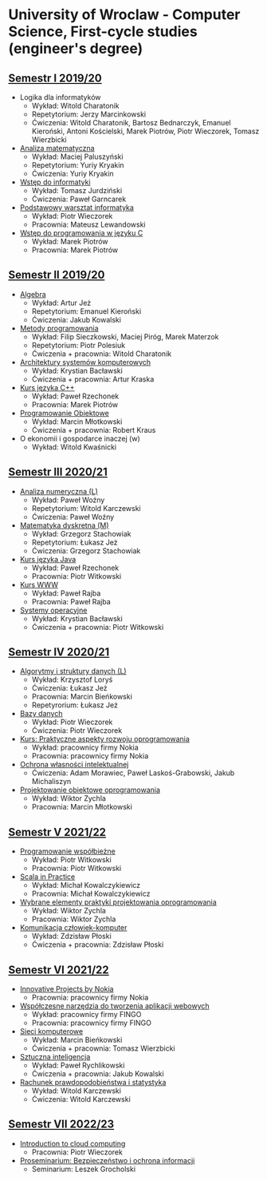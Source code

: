 # University of Wroclaw - Computer Science, First-cycle studies (engineer's degree)

## [Semestr I 2019/20](https://github.com/PiotrStoklosa/University/tree/main/semestr%20I)

* Logika dla informatyków
    * Wykład: Witold Charatonik
    * Repetytorium: Jerzy Marcinkowski
    * Ćwiczenia: Witold Charatonik, Bartosz Bednarczyk, Emanuel Kieroński, Antoni Kościelski, Marek Piotrów, Piotr Wieczorek, Tomasz Wierzbicki
* [Analiza matematyczna](https://github.com/PiotrStoklosa/University/tree/main/semestr%20I/analiza-matematyczna)
    * Wykład: Maciej Paluszyński
    * Repetytorium: Yuriy Kryakin
    * Ćwiczenia: Yuriy Kryakin
* [Wstęp do informatyki](https://github.com/PiotrStoklosa/University/tree/main/semestr%20I/wstep-do-informatyki)
    * Wykład: Tomasz Jurdziński
    * Ćwiczenia: Paweł Garncarek
* [Podstawowy warsztat informatyka](https://github.com/PiotrStoklosa/University/tree/main/semestr%20I/podstawowy-warsztat-informatyka)
    * Wykład: Piotr Wieczorek
    * Pracownia: Mateusz Lewandowski
* [Wstęp do programowania w języku C](https://github.com/PiotrStoklosa/University/tree/main/semestr%20I/wstep-do-programowania-w-j%C4%99zyku-C)
    * Wykład: Marek Piotrów
    * Pracownia: Marek Piotrów

## [Semestr II 2019/20](https://github.com/PiotrStoklosa/University/tree/main/semestr%20II)

* [Algebra](https://github.com/PiotrStoklosa/University/tree/main/semestr%20II/algebra)
    * Wykład: Artur Jeż
    * Repetytorium:  Emanuel Kieroński
    * Ćwiczenia: Jakub Kowalski
* [Metody programowania](https://github.com/PiotrStoklosa/University/tree/main/semestr%20II/metody-programowania)
    * Wykład: Filip Sieczkowski, Maciej Piróg, Marek Materzok
    * Repetytorium: Piotr Polesiuk
    * Ćwiczenia + pracownia: Witold Charatonik
* [Architektury systemów komputerowych](https://github.com/PiotrStoklosa/University/tree/main/semestr%20II/architektury-systemow-komputerowych)
    * Wykład: Krystian Bacławski
    * Ćwiczenia + pracownia: Artur Kraska
* [Kurs języka C++](https://github.com/PiotrStoklosa/University/tree/main/semestr%20II/kurs-jezyka-c%2B%2B)
    * Wykład: Paweł Rzechonek
    * Pracownia: Marek Piotrów
* [Programowanie Obiektowe](https://github.com/PiotrStoklosa/University/tree/main/semestr%20II/programowanie-obiektowe)
    * Wykład: Marcin Młotkowski
    * Ćwiczenia + pracownia: Robert Kraus
* O ekonomii i gospodarce inaczej (w)
    * Wykład: Witold Kwaśnicki

## [Semestr III 2020/21](https://github.com/PiotrStoklosa/University/tree/main/semestr%20III)

* [Analiza numeryczna (L)](https://github.com/PiotrStoklosa/University/tree/main/semestr%20III/analiza-numeryczna-l)
    * Wykład: Paweł Woźny
    * Repetytorium: Witold Karczewski
    * Ćwiczenia: Paweł Woźny
* [Matematyka dyskretna (M)](https://github.com/PiotrStoklosa/University/tree/main/semestr%20III/matematyka-dyskretna-m)
    * Wykład: Grzegorz Stachowiak
    * Repetytorium: Łukasz Jeż
    * Ćwiczenia: Grzegorz Stachowiak
* [Kurs języka Java](https://github.com/PiotrStoklosa/University/tree/main/semestr%20III/kurs-jezyka-java)
    * Wykład: Paweł Rzechonek
    * Pracownia: Piotr Witkowski
* [Kurs WWW](https://github.com/PiotrStoklosa/University/tree/main/semestr%20V/kurs-www)
    * Wykład: Paweł Rajba
    * Pracownia: Paweł Rajba
* [Systemy operacyjne](https://github.com/PiotrStoklosa/University/tree/main/semestr%20III/systemy-operacyjne)
    * Wykład: Krystian Bacławski
    * Ćwiczenia + pracownia: Piotr Witkowski

## [Semestr IV 2020/21](https://github.com/PiotrStoklosa/University/tree/main/semestr%20IV)

* [Algorytmy i struktury danych (L)](https://github.com/PiotrStoklosa/University/tree/main/semestr%20IV/algorytmy-i-struktury-danych)
    * Wykład: Krzysztof Loryś
    * Ćwiczenia: Łukasz Jeż
    * Pracownia: Marcin Bieńkowski
    * Repetyrorium: Łukasz Jeż
* [Bazy danych](https://github.com/PiotrStoklosa/University/tree/main/semestr%20IV/bazy-danych)
    * Wykład: Piotr Wieczorek
    * Ćwiczenia: Piotr Wieczorek
* [Kurs: Praktyczne aspekty rozwoju oprogramowania](https://github.com/PiotrStoklosa/University/tree/main/semestr%20IV/praktyczne-aspekty-rozwoju-oprogramowania)
    * Wykład: pracownicy firmy Nokia
    * Pracownia: pracownicy firmy Nokia
* [Ochrona własności intelektualnej](https://github.com/PiotrStoklosa/University/tree/main/semestr%20IV/ochrona-wlasnosci-intelektualnej)
    * Ćwiczenia: Adam Morawiec, Paweł Laskoś-Grabowski, Jakub Michaliszyn
* [Projektowanie obiektowe oprogramowania](https://github.com/PiotrStoklosa/University/tree/main/semestr%20IV/projektowanie-obiektowe-oprogramowania)
    * Wykład: Wiktor Zychla
    * Pracownia: Marcin Młotkowski

## [Semestr V 2021/22](https://github.com/PiotrStoklosa/University/tree/main/semestr%20V)

* [Programowanie współbieżne](https://github.com/PiotrStoklosa/University/tree/main/semestr%20V/programowanie-wspolbiezne)
    * Wykład: Piotr Witkowski
    * Pracownia: Piotr Witkowski
* [Scala in Practice](https://github.com/PiotrStoklosa/University/tree/main/semestr%20V/scala-in-practise)
    * Wykład: Michał Kowalczykiewicz
    * Pracownia: Michał Kowalczykiewicz
* [Wybrane elementy praktyki projektowania oprogramowania](https://github.com/PiotrStoklosa/University/tree/main/semestr%20V/wybrane-elementy-praktyki-projektowania-oprogramowania)
    * Wykład: Wiktor Zychla
    * Pracownia: Wiktor Zychla
* [Komunikacja człowiek-komputer](https://github.com/PiotrStoklosa/University/tree/main/semestr%20V/komunikacja-czlowiek-komputer)
    * Wykład: Zdzisław Płoski
    * Ćwiczenia + pracownia: Zdzisław Płoski

## [Semestr VI 2021/22](https://github.com/PiotrStoklosa/University/tree/main/semestr%20VI)

* [Innovative Projects by Nokia](https://github.com/PiotrStoklosa/University/tree/main/semestr%20VI/innovative-projects-by-Nokia)
    * Pracownia: pracownicy firmy Nokia
* [Współczesne narzędzia do tworzenia aplikacji webowych](https://github.com/PiotrStoklosa/University/tree/main/semestr%20VI/wspolczesne-narzedzia-do-tworzenia-aplikacji-webowych)
    * Wykład: pracownicy firmy FINGO
    * Pracownia: pracownicy firmy FINGO
* [Sieci komputerowe](https://github.com/PiotrStoklosa/University/tree/main/semestr%20VI/sieci-komputerowe)
    * Wykład: Marcin Bieńkowski
    * Ćwiczenia + pracownia: Tomasz Wierzbicki
* [Sztuczna inteligencja](https://github.com/PiotrStoklosa/University/tree/main/semestr%20VI/sztuczna-inteligencja)
    * Wykład: Paweł Rychlikowski
    * Ćwiczenia + pracownia: Jakub Kowalski
* [Rachunek prawdopodobieństwa i statystyka](https://github.com/PiotrStoklosa/University/tree/main/semestr%20VI/rachunek-prawdopodobienstwa-i-statystyka)
    * Wykład: Witold Karczewski
    * Ćwiczenia: Witold Karczewski

## [Semestr VII 2022/23](https://github.com/PiotrStoklosa/University/tree/main/semestr%20VII)

* [Introduction to cloud computing](https://github.com/PiotrStoklosa/University/tree/main/semestr%20VII/introduction-to-cloud-computing)
   * Pracownia: Piotr Wieczorek
* [Proseminarium: Bezpieczeństwo i ochrona informacji](https://github.com/PiotrStoklosa/University/tree/main/semestr%20VII/proseminarium-bezpieczenstwo-i-ochrona-informacji)
   * Seminarium: Leszek Grocholski

